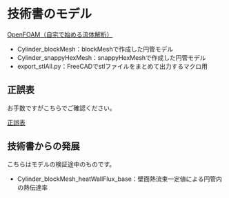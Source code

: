 # 技術書のモデル

[OpenFOAM（自宅で始める流体解析）](https://techbookfest.org/product/7ruavtgHTW2gXFyXunvTBN)

- Cylinder_blockMesh：blockMeshで作成した円管モデル
- Cylinder_snappyHexMesh：snappyHexMeshで作成した円管モデル
- export_stlAll.py：FreeCADでstlファイルをまとめて出力するマクロ用

## 正誤表

お手数ですがこちらでご確認ください。

[正誤表](https://note.com/kamakiriphysics/n/ncc23114c4e0d)

## 技術書からの発展

こちらはモデルの検証途中のものです。

- Cylinder_blockMesh_heatWallFlux_base：壁面熱流束一定値による円管内の熱伝達率
